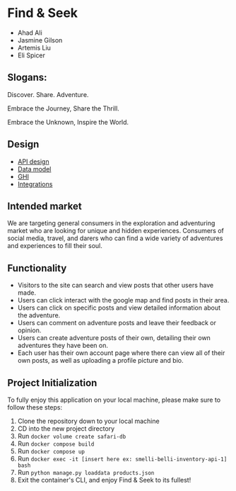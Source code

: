 # Find & Seek

- Ahad Ali
- Jasmine Gilson
- Artemis Liu
- Eli Spicer

## Slogans:

Discover. Share. Adventure.

Embrace the Journey, Share the Thrill.

Embrace the Unknown, Inspire the World.

## Design

- [API design](docs/apis.md)
- [Data model](docs/data-model.md)
- [GHI](docs/ghi.md)
- [Integrations](docs/integrations.md)

## Intended market

We are targeting general consumers in the exploration and adventuring market who are looking for unique and hidden experiences.
Consumers of social media, travel, and darers who can find a wide variety of adventures and experiences to fill their soul.

## Functionality

- Visitors to the site can search and view posts that other users have made.
- Users can click interact with the google map and find posts in their area.
- Users can click on specific posts and view detailed information about the adventure.
- Users can comment on adventure posts and leave their feedback or opinion.
- Users can create adventure posts of their own, detailing their own adventures they have been on.
- Each user has their own account page where there can view all of their own posts, as well as
  uploading a profile picture and bio.

## Project Initialization

To fully enjoy this application on your local machine, please make sure to follow these steps:

1. Clone the repository down to your local machine
2. CD into the new project directory
3. Run `docker volume create safari-db`
4. Run `docker compose build`
5. Run `docker compose up`
6. Run `docker exec -it [insert here ex: smelli-belli-inventory-api-1] bash`
7. Run `python manage.py loaddata products.json`
8. Exit the container's CLI, and enjoy Find & Seek to its fullest!

